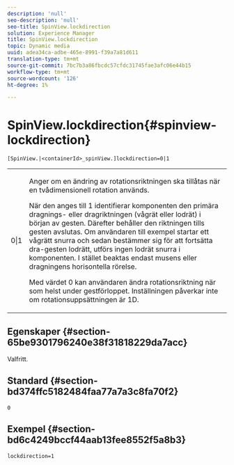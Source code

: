 ```yaml
---
description: 'null'
seo-description: 'null'
seo-title: SpinView.lockdirection
solution: Experience Manager
title: SpinView.lockdirection
topic: Dynamic media
uuid: adea34ca-adbe-465e-8991-f39a7a81d611
translation-type: tm+mt
source-git-commit: 7bc7b3a86fbcdc57cfdc31745fae3afc06e44b15
workflow-type: tm+mt
source-wordcount: '126'
ht-degree: 1%

---
```



# SpinView.lockdirection{#spinview-lockdirection}

`[SpinView.|<containerId>_spinView.]lockdirection=0|1`

<table id="table_18D47E7C6A2D4D68B94225CB621D5F7C"> 
 <tbody> 
  <tr> 
   <td colname="col1"> <p> <span class="codeph"> 0|1  </span> </p> </td> 
   <td colname="col2"> <p> Anger om en ändring av rotationsriktningen ska tillåtas när en tvådimensionell rotation används. </p> <p>När den anges till <span class="codeph"> 1 </span> identifierar komponenten den primära dragnings- eller dragriktningen (vågrät eller lodrät) i början av gesten. Därefter behåller den riktningen tills gesten avslutas. Om användaren till exempel startar ett vågrätt snurra och sedan bestämmer sig för att fortsätta dra-gesten lodrätt, utförs ingen lodrät snurra i komponenten. I stället beaktas endast musens eller dragningens horisontella rörelse. </p> <p>Med värdet <span class="codeph"> 0 </span> kan användaren ändra rotationsriktning när som helst under gestförloppet. Inställningen påverkar inte om rotationsuppsättningen är 1D. </p> </td> 
  </tr> 
 </tbody> 
</table>

## Egenskaper {#section-65be9301796240e38f31818229da7acc}

Valfritt.

## Standard {#section-bd374ffc5182484faa77a7a3c8fa70f2}

`0`

## Exempel {#section-bd6c4249bccf44aab13fee8552f5a8b3}

`lockdirection=1`

